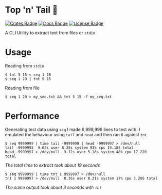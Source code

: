 # Top 'n' Tail :carrot:
[![Crates Badge]][Crates] [![Docs Badge]][Docs] [![License Badge]][License]

A CLI Utility to extract text from files or `stdin`

# Usage

Reading from `stdin`
```shell 
$ tnt 5 15 < seq 1 20
$ seq 1 20 | tnt 5 15
```

Reading from file
```shell
$ seq 1 20 > my_seq.txt && tnt 5 15 -f my_seq.txt
```

# Performance

Generating test data using `seq` I made 9,999,999 lines to test with.
I emulated the behaviour using `tail` and `head` and then ran it against `tnt`.

```shell
$ seq 9999999 | time tail -9999998 | head -9999997 > /dev/null
tail -9999998  9.62s user 8.38s system 93% cpu 19.188 total
head -9999997 > /dev/null  3.12s user 5.18s system 48% cpu 17.220 total
```

_The total time to extract took about 19 seconds_


```shell
$ seq 9999999 | time tnt 1 9999997 > /dev/null
tnt 1 9999997 > /dev/null  0.36s user 0.21s system 17% cpu 3.286 total
```

_The same output took about 3 seconds with `tnt`_

[Crates]: https://crates.io/crates/top_n_tail
[Crates Badge]: https://img.shields.io/crates/v/top_n_tail

[Docs]: https://docs.rs/top_n_tail
[Docs Badge]: https://docs.rs/top_n_tail/badge.svg

[License]: https://spdx.org/licenses/MIT.html
[License Badge]: https://img.shields.io/badge/License-MIT-blue.svg